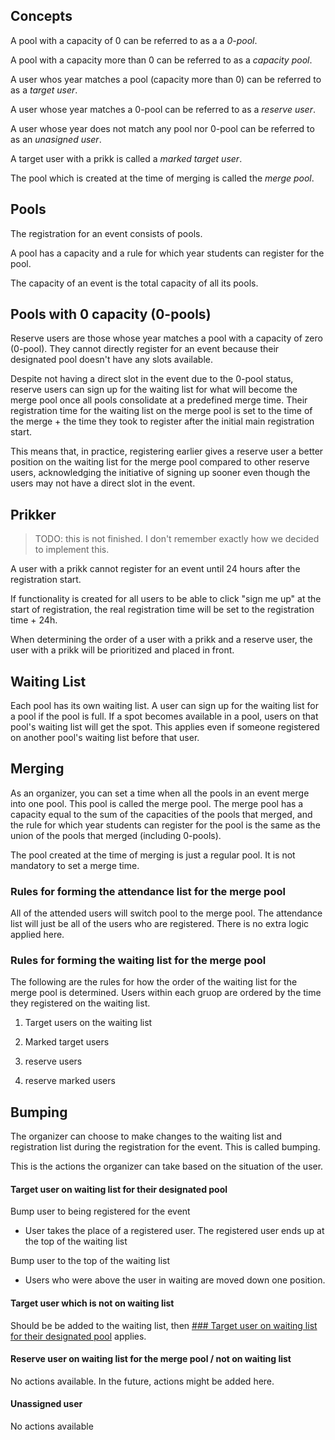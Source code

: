 ## Concepts

A pool with a capacity of 0 can be referred to as a a _0-pool_.

A pool with a capacity more than 0 can be referred to as a _capacity pool_.

A user whos year matches a pool (capacity more than 0) can be referred to as a _target user_.

A user whose year matches a 0-pool can be referred to as a _reserve user_.

A user whose year does not match any pool nor 0-pool can be referred to as an _unasigned user_.

A target user with a prikk is called a _marked target user_.

The pool which is created at the time of merging is called the _merge pool_.

## Pools
The registration for an event consists of pools.

A pool has a capacity and a rule for which year students can register for the pool.

The capacity of an event is the total capacity of all its pools.

## Pools with 0 capacity (0-pools)

Reserve users are those whose year matches a pool with a capacity of zero (0-pool). They cannot directly register for an event because their designated pool doesn't have any slots available.

Despite not having a direct slot in the event due to the 0-pool status, reserve users can sign up for the waiting list for what will become the merge pool once all pools consolidate at a predefined merge time. Their registration time for the waiting list on the merge pool is set to the time of the merge + the time they took to register after the initial main registration start.

This means that, in practice, registering earlier gives a reserve user a better position on the waiting list for the merge pool compared to other reserve users, acknowledging the initiative of signing up sooner even though the users may not have a direct slot in the event.

## Prikker

> TODO: this is not finished. I don't remember exactly how we decided to implement this.

A user with a prikk cannot register for an event until 24 hours after the registration start.

If functionality is created for all users to be able to click "sign me up" at the start of registration, the real registration time will be set to the registration time + 24h. 

When determining the order of a user with a prikk and a reserve user, the user with a prikk will be prioritized and placed in front.

## Waiting List

Each pool has its own waiting list. A user can sign up for the waiting list for a pool if the pool is full. If a spot becomes available in a pool, users on that pool's waiting list will get the spot. This applies even if someone registered on another pool's waiting list before that user. 

## Merging

As an organizer, you can set a time when all the pools in an event merge into one pool. This pool is called the merge pool. The merge pool has a capacity equal to the sum of the capacities of the pools that merged, and the rule for which year students can register for the pool is the same as the union of the pools that merged (including 0-pools).

The pool created at the time of merging is just a regular pool. It is not mandatory to set a merge time.

### Rules for forming the attendance list for the merge pool

All of the attended users will switch pool to the merge pool.  The attendance list will just be all of the users who are registered. There is no extra logic applied here.

### Rules for forming the waiting list for the merge pool

The following are the rules for how the order of the waiting list for the merge pool is determined. Users within each gruop are ordered by the time they registered on the waiting list.

1. Target users on the waiting list

2. Marked target users

3. reserve users

4. reserve marked users

## Bumping

The organizer can choose to make changes to the waiting list and registration list during the registration for the event. This is called bumping.

This is the actions the organizer can take based on the situation of the user.

#### Target user on waiting list for their designated pool

Bump user to being registered for the event
- User takes the place of a registered user. The registered user ends up at the top of the waiting list

Bump user to the top of the waiting list
- Users who were above the user in waiting are moved down one position.

#### Target user which is not on waiting list

Should be be added to the waiting list, then [### Target user on waiting list for their designated pool](#target-user-on-waiting-list-for-their-designated-pool) applies.

#### Reserve user on waiting list for the merge pool / not on waiting list

No actions available. In the future, actions might be added here.

#### Unassigned user

No actions available